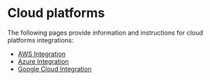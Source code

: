 # Cloud platforms

The following pages provide information and instructions for cloud platforms integrations:

* [AWS Integration](../../scan-cloud-deployment/snyk-cloud/getting-started-with-snyk-cloud-aws/)
* [Azure Integration](../../scan-cloud-deployment/snyk-cloud/getting-started-with-snyk-cloud-azure/)
* [Google Cloud Integration](../../scan-cloud-deployment/snyk-cloud/getting-started-with-snyk-cloud-google/)
